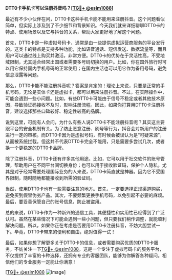 **DTT0卡手机卡可以注册抖音吗？[[TG💪+ @esim1088](https://t.me/s/esim1088)]**

最近有不少小伙伴在问，DTT0卡这种手机卡能不能用来注册抖音。这个问题看似简单，但实际上涉及到了不少细节和背景知识。今天我们就来详细聊聊DTT0卡的特点、使用场景以及它与抖音的关系，帮助大家更好地了解这个问题。

首先，DTT0卡是一种虚拟号码卡，通常是由一些提供虚拟运营商服务的平台发行的。这类卡的特点是支持多种功能，比如语音通话、短信发送、数据流量等，而且用户可以通过线上购买并激活，非常方便。DTT0卡的优势在于灵活性高，不受地域限制，尤其适合经常出国或者需要多号码切换的用户。比如，你在国外旅行时可以用它保持国内手机号码的正常使用；在国内生活也可以用它作为备用号码，避免信息泄露等问题。

那么，DTT0卡能不能注册抖音呢？答案是肯定的！理论上来说，只要是正常的手机号码，无论是实体卡还是虚拟卡，都可以用来注册抖音。不过，在实际操作中，可能会遇到一些小问题。比如，有些DTT0卡可能由于信号不稳定或者其他技术原因，导致验证码接收不及时，影响注册流程。因此，如果你打算用DTT0卡注册抖音，建议选择那些口碑较好、稳定性较高的品牌。

说到这里，可能有人会问，为什么有些人说DTT0卡不能注册抖音呢？其实这主要跟平台的安全机制有关。为了防止恶意注册、刷号等行为，抖音会对新用户的注册进行一定的审核。而DTT0卡因为是虚拟号码，有时候会被误认为是“可疑来源”，从而被系统拦截。但这并不代表DTT0卡完全不能用，只是需要多尝试几次，或者换一个更稳定的DTT0卡品牌。

除了注册抖音，DTT0卡还有许多其他用途。比如，它可以用于社交软件的账号管理，帮助用户在不同平台间切换身份；也可以用于接收验证码，保护个人隐私。尤其是对于经常需要处理国际业务的人来说，DTT0卡简直就是神器。因为它不受国界限制，随时随地都能接收到所需的验证码。

当然，使用DTT0卡也有一些需要注意的地方。首先，一定要选择正规渠道购买，避免买到假冒伪劣产品。其次，不要频繁更换手机号码，以免引起不必要的麻烦。最后，要妥善保管自己的账号信息，防止被盗用。

总的来说，DTT0卡作为一种新兴的通信工具，其便捷性和实用性已经得到了广泛认可。虽然在某些情况下可能会遇到一些小问题，但只要我们稍作调整，就能顺利解决问题。所以，如果你正在考虑是否要用DTT0卡注册抖音，不妨大胆尝试一下。毕竟，DTT0卡带来的便利和自由，绝对值得一试！

最后，如果你想了解更多关于DTT0卡的信息，或者需要购买优质的DTT0卡服务，不妨关注一下[TG💪+ @esim1088](https://t.me/s/esim1088)。这是一个专注于虚拟号码卡的服务平台，不仅提供了丰富的卡种选择，还拥有专业的客服团队，能够为你解答各种疑问。相信他们的专业服务一定能让你满意！

[[TG💪+ @esim1088](https://t.me/s/esim1088) ![Image](https://i.postimg.cc/4NQfJmqS/Snipaste-2025-05-13-00-14-12.png)]
